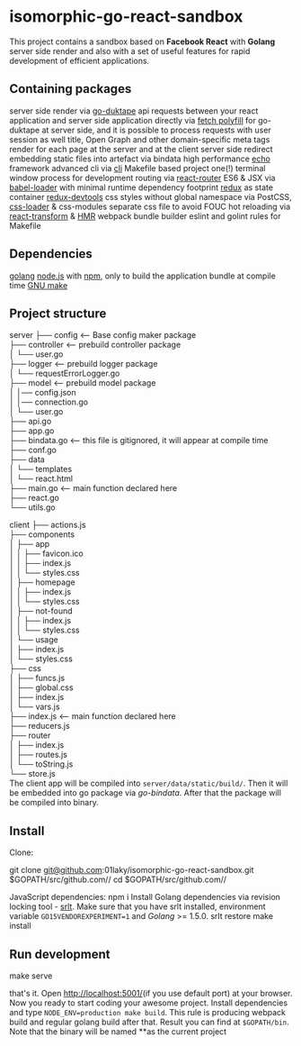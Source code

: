 
# isomorphic-go-react-sandbox
This project contains a sandbox based on **Facebook React** with **Golang** server side render and also with a set of useful
features for rapid development of efficient applications.

## Containing packages
server side render via [go-duktape](https://github.com/olebedev/go-duktape)
api requests between your react application and server side application directly  via [fetch polyfill](https://github.com/olebedev/go-duktape-fetch) for go-duktape at server side, and it is possible to process requests with user session as well
title, Open Graph and other domain-specific meta tags render for each page at the server and at the client
server side redirect
embedding static files into artefact via bindata
high performance [echo](https://github.com/labstack/echo) framework
advanced cli via [cli](https://github.com/codegangsta/cli)
Makefile based project
one(!) terminal window process for development
routing via [react-router](https://github.com/reactjs/react-router)
ES6 & JSX via [babel-loader](https://github.com/babel/babel-loader) with minimal runtime dependency footprint
[redux](https://rackt.org/redux/) as state container
[redux-devtools](https://github.com/gaearon/redux-devtools)
css styles without global namespace via PostCSS, [css-loader](https://github.com/webpack/css-loader) & css-modules
separate css file to avoid FOUC
hot reloading via [react-transform](https://github.com/gaearon/babel-plugin-react-transform) & [HMR](http://webpack.github.io/docs/hot-module-replacement.html)
webpack bundle builder
eslint and golint rules for Makefile

## Dependencies
[golang](https://golang.org/)
[node.js](https://nodejs.org/) with [npm](https://www.npmjs.com/), only to build the application bundle at compile time
[GNU make](https://www.gnu.org/software/make/)

## Project structure

server
├── config <-- Base config maker package<br />
├── controller <-- prebuild controller package<br />
│   └── user.go<br />
├── logger <-- prebuild logger package<br />
│   └── requestErrorLogger.go<br />
├── model <-- prebuild model package<br />
│   │── config.json<br />
│   │── connection.go<br />
│   └── user.go<br />
├── api.go<br />
├── app.go<br />
├── bindata.go <-- this file is gitignored, it will appear at compile time<br />
├── conf.go<br />
├── data<br />
│   └── templates<br />
│       └── react.html<br />
├── main.go <-- main function declared here<br />
├── react.go<br />
└── utils.go<br />

client
├── actions.js<br />
├── components<br />
│   ├── app<br />
│   │   ├── favicon.ico<br />
│   │   ├── index.js<br />
│   │   └── styles.css<br />
│   ├── homepage<br />
│   │   ├── index.js<br />
│   │   └── styles.css<br />
│   ├── not-found<br />
│   │   ├── index.js<br />
│   │   └── styles.css<br />
│   └── usage<br />
│       ├── index.js<br />
│       └── styles.css<br />
├── css<br />
│   ├── funcs.js<br />
│   ├── global.css<br />
│   ├── index.js<br />
│   └── vars.js<br />
├── index.js <-- main function declared here<br />
├── reducers.js<br />
├── router<br />
│   ├── index.js<br />
│   ├── routes.js<br />
│   └── toString.js<br />
└── store.js<br />
The client app will be compiled into `server/data/static/build/`.  Then it will be embedded into go package via _go-bindata_. After that the package will be compiled into binary.

## Install

Clone:

git clone git@github.com:01laky/isomorphic-go-react-sandbox.git $GOPATH/src/github.com/<username>/<project>
cd $GOPATH/src/github.com/<username>/<project>

JavaScript dependencies:
npm i
Install Golang dependencies via revision locking tool - [srlt](https://github.com/olebedev/srlt). Make sure that you have srlt installed, environment variable `GO15VENDOREXPERIMENT=1` and _Golang_ >= 1.5.0.
srlt restore
make install

## Run development

make serve

that's it. Open [http://localhost:5001/](http://localhost:5001/)(if you use default port) at your browser. Now you ready to start coding your awesome project.
Install dependencies and type `NODE_ENV=production make build`. This rule is producing webpack build and regular golang build after that. Result you can find at `$GOPATH/bin`. Note that the binary will be named **as the current project 


















